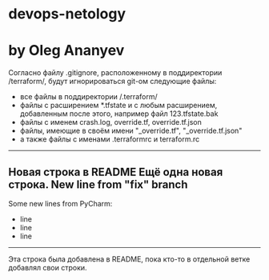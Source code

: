# devops-netology
# by Oleg Ananyev

Согласно файлу .gitignore, расположенному в поддиректории /terraform/, будут игнорироваться git-ом следующие файлы:

- все файлы в поддиректории /.terraform/
- файлы с расширением *.tfstate и с любым расширением, добавленным после этого, например файл 123.tfstate.bak
- файлы с именем crash.log, override.tf, override.tf.json
- файлы, имеющие в своём имени "_override.tf", "_override.tf.json"
- а также файлы с именами .terraformrc и terraform.rc

---------------------
Новая строка в README
Ещё одна новая строка.
New line from "fix" branch
----------------------------------------------------
Some new lines from PyCharm:
- line
- line
- line
--------------------------------
Эта строка была добавлена в README, пока кто-то в отдельной ветке добавлял свои строки.

